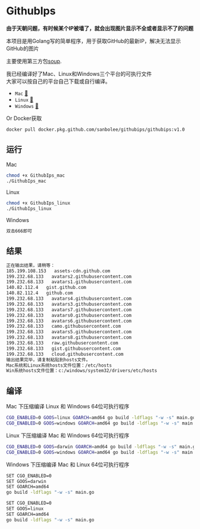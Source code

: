 # GithubIps

**由于天朝问题，有时候某个IP被墙了，就会出现图片显示不全或者显示不了的问题**

本项目是用Golang写的简单程序，用于获取GitHub的最新IP，解决无法显示GitHub的图片  

主要使用第三方包[soup](https://github.com/anaskhan96/soup).

我已经编译好了Mac、Linux和Windows三个平台的可执行文件  
大家可以按自己的平台自己下载或自行编译。  
* `Mac` [🔗](https://github.com/Sanbolee/GithubIps/releases/download/v1.0/GithubIps_mac)
* `Linux` [🔗](https://github.com/Sanbolee/GithubIps/releases/download/v1.0/GithubIps_linux)
* `Windows` [🔗](https://github.com/Sanbolee/GithubIps/releases/download/v1.0/GithubIps_windows.exe)  

Or Docker获取
```bash
docker pull docker.pkg.github.com/sanbolee/githubips/githubips:v1.0
```

## 运行  
Mac
```bash
chmod +x GithubIps_mac
./GithubIps_mac
```
Linux
```bash
chmod +x GithubIps_linux
./GithubIps_linux
```
Windows
```bash
双击666即可
```

## 结果
```bash
正在输出结果，请稍等：
185.199.108.153   assets-cdn.github.com
199.232.68.133   avatars2.githubusercontent.com
199.232.68.133   avatars1.githubusercontent.com
140.82.112.4   gist.github.com
140.82.112.4   github.com
199.232.68.133   avatars4.githubusercontent.com
199.232.68.133   avatars3.githubusercontent.com
199.232.68.133   avatars7.githubusercontent.com
199.232.68.133   avatars0.githubusercontent.com
199.232.68.133   avatars6.githubusercontent.com
199.232.68.133   camo.githubusercontent.com
199.232.68.133   avatars5.githubusercontent.com
199.232.68.133   avatars8.githubusercontent.com
199.232.68.133   raw.githubusercontent.com
199.232.68.133   gist.githubusercontent.com
199.232.68.133   cloud.githubusercontent.com
输出结果完毕，请复制粘贴到hosts文件。
Mac系统和Linux系统hosts文件位置：/etc/hosts
Win系统hosts文件位置：c:/windows/system32/drivers/etc/hosts
```

## 编译 
Mac 下压缩编译 Linux 和 Windows 64位可执行程序
```bash
CGO_ENABLED=0 GOOS=linux GOARCH=amd64 go build -ldflags "-w -s" main.go
CGO_ENABLED=0 GOOS=windows GOARCH=amd64 go build -ldflags "-w -s" main.go
```
Linux 下压缩编译 Mac 和 Windows 64位可执行程序
```bash
CGO_ENABLED=0 GOOS=darwin GOARCH=amd64 go build -ldflags "-w -s" main.go
CGO_ENABLED=0 GOOS=windows GOARCH=amd64 go build -ldflags "-w -s" main.go
```
Windows 下压缩编译 Mac 和 Linux 64位可执行程序
```bash
SET CGO_ENABLED=0
SET GOOS=darwin
SET GOARCH=amd64
go build -ldflags "-w -s" main.go

SET CGO_ENABLED=0
SET GOOS=linux
SET GOARCH=amd64
go build -ldflags "-w -s" main.go
```